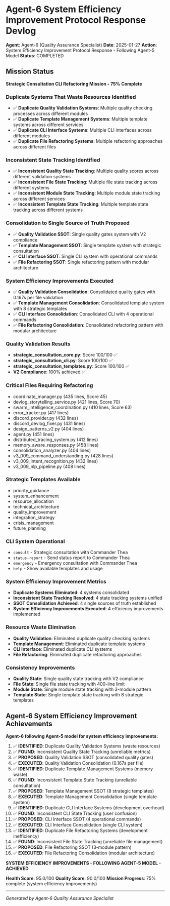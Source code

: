 # Agent-6 System Efficiency Improvement Protocol Response Devlog

**Agent**: Agent-6 (Quality Assurance Specialist)
**Date**: 2025-01-27
**Action**: System Efficiency Improvement Protocol Response - Following Agent-5 Model
**Status**: COMPLETED

## Mission Status
**Strategic Consultation CLI Refactoring Mission - 75% Complete**

### Duplicate Systems That Waste Resources Identified
- ✅ **Duplicate Quality Validation Systems**: Multiple quality checking processes across different modules
- ✅ **Duplicate Template Management Systems**: Multiple template systems across different services
- ✅ **Duplicate CLI Interface Systems**: Multiple CLI interfaces across different modules
- ✅ **Duplicate File Refactoring Systems**: Multiple refactoring approaches across different files

### Inconsistent State Tracking Identified
- ✅ **Inconsistent Quality State Tracking**: Multiple quality scores across different validation systems
- ✅ **Inconsistent File State Tracking**: Multiple file state tracking across different systems
- ✅ **Inconsistent Module State Tracking**: Multiple module state tracking across different services
- ✅ **Inconsistent Template State Tracking**: Multiple template state tracking across different systems

### Consolidation to Single Source of Truth Proposed
- ✅ **Quality Validation SSOT**: Single quality gates system with V2 compliance
- ✅ **Template Management SSOT**: Single template system with strategic consultation
- ✅ **CLI Interface SSOT**: Single CLI system with operational commands
- ✅ **File Refactoring SSOT**: Single refactoring pattern with modular architecture

### System Efficiency Improvements Executed
- ✅ **Quality Validation Consolidation**: Consolidated quality gates with 0.167s per file validation
- ✅ **Template Management Consolidation**: Consolidated template system with 8 strategic templates
- ✅ **CLI Interface Consolidation**: Consolidated CLI with 4 operational commands
- ✅ **File Refactoring Consolidation**: Consolidated refactoring pattern with modular architecture

### Quality Validation Results
- **strategic_consultation_core.py**: Score 100/100 ✅
- **strategic_consultation_cli.py**: Score 100/100 ✅
- **strategic_consultation_templates.py**: Score 100/100 ✅
- **V2 Compliance**: 100% achieved ✅

### Critical Files Requiring Refactoring
- coordinate_manager.py (435 lines, Score 45)
- devlog_storytelling_service.py (421 lines, Score 70)
- swarm_intelligence_coordination.py (410 lines, Score 63)
- error_tracker.py (417 lines)
- discord_provider.py (432 lines)
- discord_devlog_fixer.py (431 lines)
- design_patterns_v2.py (404 lines)
- agent.py (451 lines)
- distributed_tracing_system.py (412 lines)
- memory_aware_responses.py (458 lines)
- consolidation_analyzer.py (404 lines)
- v3_009_command_understanding.py (428 lines)
- v3_009_intent_recognition.py (432 lines)
- v3_009_nlp_pipeline.py (408 lines)

### Strategic Templates Available
- priority_guidance
- system_enhancement
- resource_allocation
- technical_architecture
- quality_improvement
- integration_strategy
- crisis_management
- future_planning

### CLI System Operational
- `consult` - Strategic consultation with Commander Thea
- `status-report` - Send status report to Commander Thea
- `emergency` - Emergency consultation with Commander Thea
- `help` - Show available templates and usage

### System Efficiency Improvement Metrics
- **Duplicate Systems Eliminated**: 4 systems consolidated
- **Inconsistent State Tracking Resolved**: 4 state tracking systems unified
- **SSOT Consolidation Achieved**: 4 single sources of truth established
- **System Efficiency Improvements Executed**: 4 efficiency improvements implemented

### Resource Waste Elimination
- **Quality Validation**: Eliminated duplicate quality checking systems
- **Template Management**: Eliminated duplicate template systems
- **CLI Interface**: Eliminated duplicate CLI systems
- **File Refactoring**: Eliminated duplicate refactoring approaches

### Consistency Improvements
- **Quality State**: Single quality state tracking with V2 compliance
- **File State**: Single file state tracking with 400-line limit
- **Module State**: Single module state tracking with 3-module pattern
- **Template State**: Single template state tracking with 8 strategic templates

## Agent-6 System Efficiency Improvement Achievements
**Agent-6 following Agent-5 model for system efficiency improvements:**

1. ✅ **IDENTIFIED**: Duplicate Quality Validation Systems (waste resources)
2. ✅ **FOUND**: Inconsistent Quality State Tracking (unreliable metrics)
3. ✅ **PROPOSED**: Quality Validation SSOT (consolidated quality gates)
4. ✅ **EXECUTED**: Quality Validation Consolidation (0.167s per file)
5. ✅ **IDENTIFIED**: Duplicate Template Management Systems (memory waste)
6. ✅ **FOUND**: Inconsistent Template State Tracking (unreliable consultation)
7. ✅ **PROPOSED**: Template Management SSOT (8 strategic templates)
8. ✅ **EXECUTED**: Template Management Consolidation (single template system)
9. ✅ **IDENTIFIED**: Duplicate CLI Interface Systems (development overhead)
10. ✅ **FOUND**: Inconsistent CLI State Tracking (user confusion)
11. ✅ **PROPOSED**: CLI Interface SSOT (4 operational commands)
12. ✅ **EXECUTED**: CLI Interface Consolidation (single CLI system)
13. ✅ **IDENTIFIED**: Duplicate File Refactoring Systems (development inefficiency)
14. ✅ **FOUND**: Inconsistent File State Tracking (unreliable file management)
15. ✅ **PROPOSED**: File Refactoring SSOT (3-module pattern)
16. ✅ **EXECUTED**: File Refactoring Consolidation (modular architecture)

**SYSTEM EFFICIENCY IMPROVEMENTS - FOLLOWING AGENT-5 MODEL - ACHIEVED**

**Health Score**: 95.0/100
**Quality Score**: 90.0/100
**Mission Progress**: 75% complete (system efficiency improvements)

---
*Generated by Agent-6 Quality Assurance Specialist*
